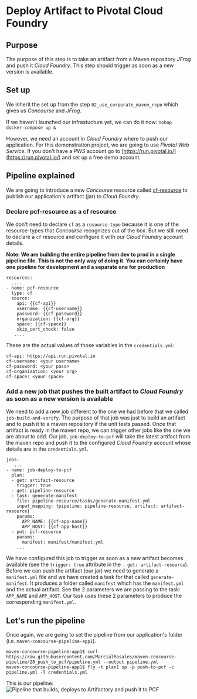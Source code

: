 # Deploy Artifact to Pivotal Cloud Foundry

## Purpose

The purpose of this step is to take an artifact from a Maven repository *JFrog* and push it *Cloud Foundry*. This step should trigger as soon as a new version is available.

## Set up
We inherit the set up from the step `02_use_corporate_maven_repo` which gives us *Concourse* and *JFrog*.

If we haven't launched our infrastucture yet, we can do it now:
`nohup docker-compose up & `

However, we need an account in *Cloud Foundry* where to push our application. For this demonstration project, we are going to use *Pivotal Web Service*. If you don't have a *PWS* account go to [https://run.pivotal.io/](https://run.pivotal.io/) and set up a free demo account.

## Pipeline explained

We are going to introduce a new *Concourse* resource called [cf-resource](https://github.com/concourse/cf-resource) to publish our application's artifact (jar) to *Cloud Foundry*.

### Declare pcf-resource as a cf resource
We don't need to declare `cf` as a `resource-type` because it is one of the resource-types that *Concourse* recognizes out of the box. But we still need to declare a `cf` resource and configure it with our *Cloud Foundry* account details.

**Note: We are building the entire pipeline from dev to prod in a single pipeline file. This is not the only way of doing it. You can certainly have one pipeline  for development and a separate one for production**

```
resources:
  ....
- name: pcf-resource
  type: cf
  source:
    api: {{cf-api}}
    username: {{cf-username}}
    password: {{cf-password}}
    organization: {{cf-org}}
    space: {{cf-space}}
    skip_cert_check: false
   ....
```

These are the actual values of those variables in the `credentials.yml`:
```
cf-api: https://api.run.pivotal.io
cf-username: <your username>
cf-password: <your pass>
cf-organization: <your org>
cf-space: <your space>

```

### Add a new job that pushes the built artifact to *Cloud Foundry* as soon as a new version is available

We need to add a new job different to the one we had before that we called `job-build-and-verify`. The purpose of that job was just to build an artifact and to push it to a maven repository if the unit tests passed. Once that artifact is ready in the maven repo, we can trigger other jobs like the one we are about to add. Our job, `job-deploy-to-pcf` will take the latest artifact from the maven repo and push it to the configured *Cloud Foundry* account whose details are in the `credentials.yml`.

```
jobs:
   ...
- name: job-deploy-to-pcf
  plan:
  - get: artifact-resource
    trigger: true
  - get: pipeline-resource
  - task: generate-manifest
    file: pipeline-resource/tasks/generate-manifest.yml
    input_mapping: {pipeline: pipeline-resource, artifact: artifact-resource}
    params:
      APP_NAME: {{cf-app-name}}
      APP_HOST: {{cf-app-host}}
  - put: pcf-resource
    params:
      manifest: manifest/manifest.yml
    ...
```

We have configured this job to trigger as soon as a new artifact becomes available (see the `trigger: true` attribute in the `- get: artifact-resource`). Before we can push the artifact (our jar) we need to generate a `manifest.yml` file and we have created a task for that called `generate-manifest`. It produces a folder called `manifest` which has the `manifest.yml` and the actual artifact. See the 2 parameters we are passing to the task: `APP_NAME` and `APP_HOST`. Our task uses these 2 parameters to produce the corresponding `manifest.yml`.


## Let's run the pipeline

Once again, we are going to set the pipeline from our application's folder (i.e. `maven-concourse-pipeline-app1`).
```
maven-concourse-pipeline-app1$ curl https://raw.githubusercontent.com/MarcialRosales/maven-concourse-pipeline/20_push_to_pcf/pipeline.yml --output pipeline.yml
maven-concourse-pipeline-app1$ fly -t plan1 sp -p push-to-pcf -c pipeline.yml -l credentials.yml
```
This is our pipeline:
![Pipeline that builds, deploys to Artifactory and push it to PCF](assets/pipeline6.png)
